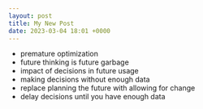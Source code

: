 ```yaml
---
layout: post
title: My New Post
date: 2023-03-04 18:01 +0000
---
```



- premature optimization
- future thinking is future garbage
- impact of decisions in future usage
- making decisions without enough data
- replace planning the future with allowing for change
- delay decisions until you have enough data
